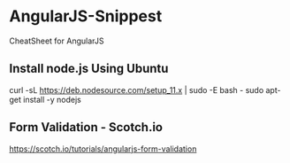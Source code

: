 # AngularJS-Snippest
CheatSheet for AngularJS

## Install node.js Using Ubuntu
curl -sL https://deb.nodesource.com/setup_11.x | sudo -E bash -
sudo apt-get install -y nodejs

## Form Validation - Scotch.io
https://scotch.io/tutorials/angularjs-form-validation
